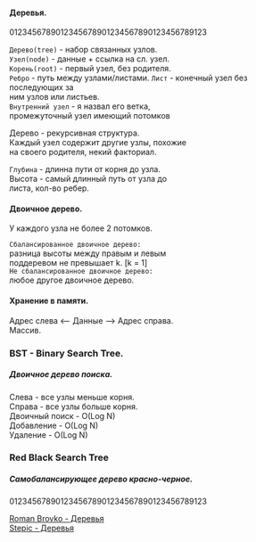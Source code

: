 #### Деревья.
0123456789012345678901234567890123456789123

`Дерево(tree)` - набор связанных узлов.  
`Узел(node)` - данные + ссылка на сл. узел.  
`Корень(root)` - первый узел, без родителя.  
`Ребро` - путь между узлами/листами.
`Лист` - конечный узел без последующих за  
ним узлов или листьев.  
`Внутренний узел`  - я назвал его ветка,  
промежуточный узел имеющий потомков  

Дерево - рекурсивная структура.  
Каждый узел содержит другие узлы, похожие  
на своего родителя, некий факториал.  

`Глубина` - длинна пути от корня до узла.  
Высота - самый длинный путь от узла до  
листа, кол-во ребер.  


#### Двоичное дерево.  
У каждого узла не более 2 потомков.  

`Сбалансированное двоичное дерево:`  
разница высоты между правым и левым  
поддеревом не превышает k. [k = 1]  
`Не сбалансированное двоичное дерево:`  
любое другое двоичное дерево.


#### Хранение в памяти.  

Адрес слева <-- Данные --> Адрес справа.  
Массив.  


### BST - Binary Search Tree.
##### Двоичное дерево поиска.

Слева - все узлы меньше корня.  
Справа - все узлы больше корня.  
Двоичный поиск 	- O(Log N)  
Добавление 		- O(Log N)  
Удаление 		- O(Log N)  

### Red Black Search Tree
##### Самобалансирующее дерево красно-черное.

0123456789012345678901234567890123456789123

[Roman Brovko - Деревья](https://www.youtube.com/watch?v=kVLYZz-R6H0)  
[Stepic - Деревья](https://www.youtube.com/watch?v=wtgLQE9hjuk)  

